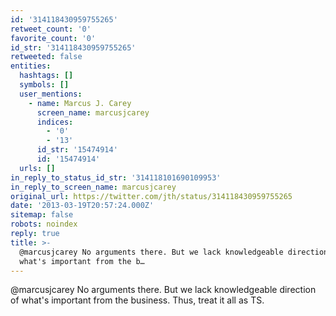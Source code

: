 ```yaml
---
id: '314118430959755265'
retweet_count: '0'
favorite_count: '0'
id_str: '314118430959755265'
retweeted: false
entities:
  hashtags: []
  symbols: []
  user_mentions:
    - name: Marcus J. Carey
      screen_name: marcusjcarey
      indices:
        - '0'
        - '13'
      id_str: '15474914'
      id: '15474914'
  urls: []
in_reply_to_status_id_str: '314118101690109953'
in_reply_to_screen_name: marcusjcarey
original_url: https://twitter.com/jth/status/314118430959755265
date: '2013-03-19T20:57:24.000Z'
sitemap: false
robots: noindex
reply: true
title: >-
  @marcusjcarey No arguments there. But we lack knowledgeable direction of
  what's important from the b…
---
```


@marcusjcarey No arguments there. But we lack knowledgeable direction of what's important from the business. Thus, treat it all as TS.